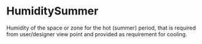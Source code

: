 HumiditySummer
==============

Humidity of the space or zone for the hot (summer) period, that is required from user/designer view point and provided as requirement for cooling.
